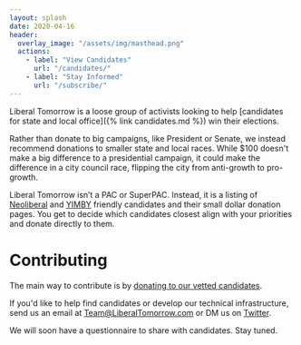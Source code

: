 ```yaml
---
layout: splash
date: 2020-04-16
header:
  overlay_image: "/assets/img/masthead.png"
  actions:
    - label: "View Candidates"
      url: "/candidates/"
    - label: "Stay Informed"
      url: "/subscribe/"
---
```



Liberal Tomorrow is a loose group of activists looking to help [candidates for
state and local office]({% link candidates.md %}) win their elections.

Rather than donate to big campaigns, like President or Senate, we instead
recommend donations to smaller state and local races. While $100 doesn't make
a big difference to a presidential campaign, it could make the difference in a
city council race, flipping the city from anti-growth to pro-growth.

Liberal Tomorrow isn’t a PAC or SuperPAC. Instead, it is a listing of
[Neoliberal](https://neoliberalproject.org/about-us) and [YIMBY](https://yimbyaction.org/about/)
friendly candidates and their small dollar donation pages. You get to decide
which candidates closest align with your priorities and donate directly to
them.

# Contributing

The main way to contribute is by [donating to our vetted candidates](https://liberaltomorrow.com/candidates).

If you'd like to help find candidates or develop our technical infrastructure,
send us an email at [Team@LiberalTomorrow.com](mailto:Team@LiberalTomorrow.com)
or DM us on [Twitter](https://twitter.com/LiberalTomorrow).

We will soon have a questionnaire to share with candidates. Stay tuned.
